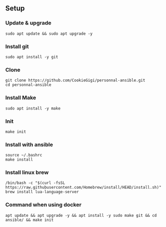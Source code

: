 ## Setup

### Update & upgrade
```
sudo apt update && sudo apt upgrade -y
```

### Install git

```
sudo apt install -y git
```

### Clone
```
git clone https://github.com/CookieGigi/personnal-ansible.git
cd personnal-ansible
```

### Install Make
```
sudo apt install -y make
```

### Init

```
make init
```

### Install with ansible

```
source ~/.bashrc
make install
```

### Install linux brew

```
/bin/bash -c "$(curl -fsSL https://raw.githubusercontent.com/Homebrew/install/HEAD/install.sh)"
brew install lua-language-server
```

### Command when using docker
```
apt update && apt upgrade -y && apt install -y sudo make git && cd ansible/ && make init
```
